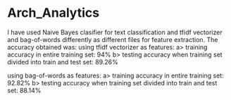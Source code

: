 # Arch_Analytics
I have used Naive Bayes clasifier for text classification and tfidf vectorizer and bag-of-words differently as different files for feature extraction.
The accuracy obtained was:
using tfidf vectorizer as features:
a> training accuracy in entire training set: 94%
b> testing accuracy when training set divided into train and test set: 89.26%

using bag-of-words as features:
a> training accuracy in entire training set: 92.82%
b> testing accuracy when training set divided into train and test set: 88.14%
